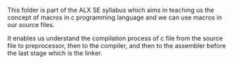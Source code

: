 This folder is part of the ALX SE syllabus which aims in teaching us the concept of macros in c programming language and we can use macros in our source files.

It enables us understand the compilation process of c file from the source file to preprocessor, then to the compiler, and then to the assembler before the last stage which is the linker.
